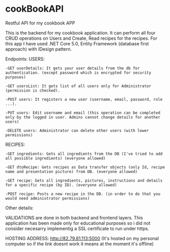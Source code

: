 # cookBookAPI
Restful API for my cookbook APP

This is the backend for my cookbook application. It can perform all four CRUD operations on Users and Create, Read recipes for the recipes.
For this app I have used .NET Core 5.0, Entity Framework (database first approach) with IDesign pattern.

Endpoints:
  USERS: 
    
    -GET userDetails: It gets your user details from the db for authentication. (except password which is encrypted for security purposes)
    
    -GET usersList: It gets list of all users only for Administrator (permission is checked).
    
    -POST users: It registers a new user (username, email, password, role ...).
    
    -PUT users: Edit username and email (this operation can be completed only by the logged in user. Admins cannot change details for another users)
    
    -DELETE users: Administrator can delete other users (with lower permissions)
    
  RECIPES:
    
    -GET ingredients: Gets all ingredients from the DB (I've tried to add all possible ingredients) (everyone allowed)
    
    -GET dtoRecipe: Gets recipes as Data transfer objects (only Id, recipe name and presentation picture) from DB. (everyone allowed)
    
    -GET recipe: Gets all ingredients, pictures, instructions and details for a specific recipe (by ID). (everyone allowed)
    
    -POST recipe: Posts a new recipe in the DB. (in order to do that you would need administrator permissions)
    
  Other details: 
  
   VALIDATIONS are done in both backend and frontend layers. This application has been made only for educational purposes so i did not consider necesarry
   implementig a SSL certificate to run under https.
  
  HOSTING ADDRESS: http://82.79.81.113:5000 (It's hosted on my personal computer so if the link doesnt work it means at the moment it's offline)
